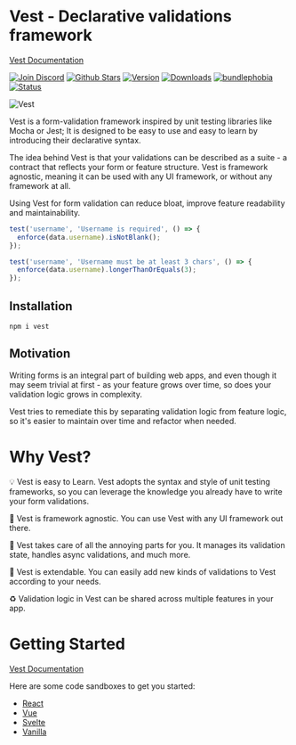 # Vest - Declarative validations framework

[Vest Documentation](https://vestjs.dev)

[![Join Discord](https://badgen.net/discord/online-members/WmADZpJnSe?icon=discord&label=Discord)](https://discord.gg/WmADZpJnSe) [![Github Stars](https://badgen.net/github/stars/ealush/vest?color=yellow&label=Github%20🌟)](https://github.com/ealush/vest) [![Version](https://badgen.net/npm/v/vest?&icon=npm)](https://www.npmjs.com/package/vest) [![Downloads](https://badgen.net/npm/dt/vest?label=Downloads)](https://www.npmjs.com/package/vest) [![bundlephobia](https://badgen.net/bundlephobia/minzip/vest)](https://bundlephobia.com/package/vest) [![Status](https://badgen.net/github/status/ealush/vest)](https://github.com/ealush/vest/actions)

![Vest](https://cdn.jsdelivr.net/gh/ealush/vest@assets/logo_250.png 'Vest')

Vest is a form-validation framework inspired by unit testing libraries like Mocha or Jest; It is designed to be easy to use and easy to learn by introducing their declarative syntax.

The idea behind Vest is that your validations can be described as a suite - a contract that reflects your form or feature structure. Vest is framework agnostic, meaning it can be used with any UI framework, or without any framework at all.

Using Vest for form validation can reduce bloat, improve feature readability and maintainability.

```js
test('username', 'Username is required', () => {
  enforce(data.username).isNotBlank();
});

test('username', 'Username must be at least 3 chars', () => {
  enforce(data.username).longerThanOrEquals(3);
});
```

## Installation

```
npm i vest
```

## Motivation

Writing forms is an integral part of building web apps, and even though it may seem trivial at first - as your feature grows over time, so does your validation logic grows in complexity.

Vest tries to remediate this by separating validation logic from feature logic, so it's easier to maintain over time and refactor when needed.

# Why Vest?

💡 Vest is easy to Learn. Vest adopts the syntax and style of unit testing frameworks, so you can leverage the knowledge you already have to write your form validations.

🎨 Vest is framework agnostic. You can use Vest with any UI framework out there.

🧠 Vest takes care of all the annoying parts for you. It manages its validation state, handles async validations, and much more.

🧩 Vest is extendable. You can easily add new kinds of validations to Vest according to your needs.

♻️ Validation logic in Vest can be shared across multiple features in your app.

# Getting Started

[Vest Documentation](https://vestjs.dev)

Here are some code sandboxes to get you started:

- [React](https://codesandbox.io/s/react-28jwx)
- [Vue](https://codesandbox.io/s/vue-hsyt8)
- [Svelte](https://codesandbox.io/s/svelte-tsfhx)
- [Vanilla](https://codesandbox.io/s/vest-vanilla-js-35u8e)
